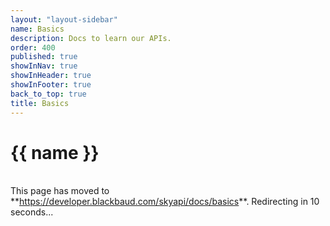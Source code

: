 ```yaml
---
layout: "layout-sidebar"
name: Basics
description: Docs to learn our APIs.
order: 400
published: true
showInNav: true
showInHeader: true
showInFooter: true
back_to_top: true
title: Basics
---
```



# {{ name }}

   <br />
<bb-alert bb-alert-type="warning">This page has moved to **<a href="https://developer.blackbaud.com/skyapi/docs/basics">https://developer.blackbaud.com/skyapi/docs/basics</a>**. Redirecting in 10 seconds...
</bb-alert>
<br /> <br />

<script> var timer = setTimeout(function() { window.location='https://developer.blackbaud.com/skyapi/docs/basics' }, 10000); </script>